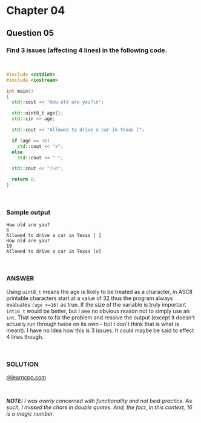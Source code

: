 # Chapter 04
## Question 05

### Find 3 issues (affecting 4 lines) in the following code.

<br>

```cpp
#include <cstdint>
#include <iostream>

int main()
{
  std::cout << "How old are you?\n";

  std::uint8_t age{};
  std::cin >> age;

  std::cout << "Allowed to drive a car in Texas [";

  if (age >= 16)
    std::cout << "x";
  else
    std::cout << " ";

  std::cout << "]\n";

  return 0;
}
```

<br>

### Sample output

```
How old are you?
6
Allowed to drive a car in Texas [ ]
How old are you?
19
Allowed to drive a car in Texas [x]
```

<br>

### ANSWER

Using `uint8_t` means the age is likely to be treated as a character, in ASCII printable characters start at a value of 32 thus the program always evaluates `(age >=16)` as true. If the size of the variable is truly important `int16_t` would be better, but I see no obvious reason not to simply use an `int`. That seems to fix the problem and resolve the output (except it doesn't actually run through twice on its own - but I don't think that is what is meant). I have no idea how this is 3 issues. It could maybe be said to effect 4 lines though.

<br>

### SOLUTION
[@learncpp.com](https://www.learncpp.com/cpp-tutorial/chapter-4-summary-and-quiz#cpp_solution_id_11)

<br>


*__NOTE:__ I was overly concerned with functionality and not best practice. As such, I missed the chars in double quotes. And, the fact, in this context, 16 is a magic number.*